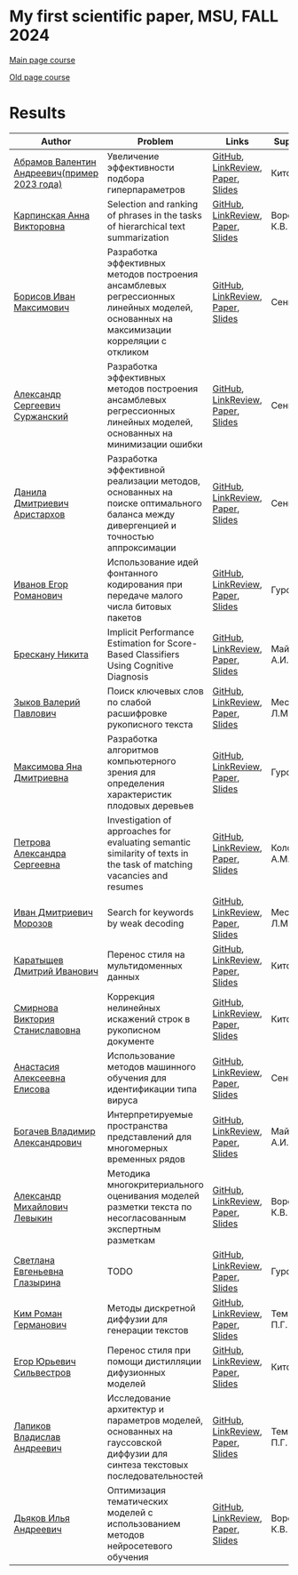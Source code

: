 # My first scientific paper, MSU, FALL 2024

[Main page course](https://m1p.org)

[Old page course](http://www.machinelearning.ru/wiki/index.php?title=Численные_методы_обучения_по_прецедентам_%28практика%2C_В.В._Стрижов%29)

# Results
| Author | Problem | Links | Supervisor | Scores | Reviewer |
| ------ | ------- | ----- | ---------- | ------ | -------- |
| [Абрамов Валентин Андреевич(пример 2023 года)](https://github.com/AbVal) | Увеличение эффективности подбора гиперпараметров | [GitHub](https://github.com/AbVal/m1p), [LinkReview](https://github.com/AbVal/m1p/blob/master/linkreview.md), [Paper](https://github.com/AbVal/m1p/blob/master/paper/main.pdf), [Slides](https://github.com/AbVal/m1p/blob/master/slides/main.pdf) | Китов В.В. | ![Dynamic JSON Badge](https://img.shields.io/badge/dynamic/json?url=https%3A%2F%2Fraw.githubusercontent.com%2FAbVal%2Fm1p%2Fmaster%2Fscore.json&query=message&label=%20&cacheSeconds=10) | - |
| [Карпинская Анна Викторовна](https://github.com/annikarpik) | Selection and ranking of phrases in the tasks of hierarchical text summarization | [GitHub](https://github.com/annikarpik/M1P), [LinkReview](https://github.com/annikarpik/M1P/blob/master/linkreview.md), [Paper](https://github.com/annikarpik/M1P/blob/master/paper/main.pdf), [Slides](https://github.com/annikarpik/M1P/blob/master/slides/main.pdf) | Воронцов К.В. | ![Dynamic JSON Badge](https://img.shields.io/badge/dynamic/json?url=https%3A%2F%2Fraw.githubusercontent.com%2Fannikarpik%2FM1P%2Fmaster%2Fscore.json&query=message&label=%20&cacheSeconds=10) | - |
| [Борисов Иван Максимович](https://github.com/BoogieQQ) | Разработка эффективных методов построения ансамблевых регрессионных линейных моделей, основанных на максимизации корреляции с откликом | [GitHub](https://github.com/BoogieQQ/M1P2024), [LinkReview](https://github.com/BoogieQQ/M1P2024/blob/master/linkreview.md), [Paper](https://github.com/BoogieQQ/M1P2024/blob/master/paper/main.pdf), [Slides](https://github.com/BoogieQQ/M1P2024/blob/master/slides/main.pdf) | Сенько О.В. | ![Dynamic JSON Badge](https://img.shields.io/badge/dynamic/json?url=https%3A%2F%2Fraw.githubusercontent.com%2FBoogieQQ%2FM1P2024%2Fmaster%2Fscore.json&query=message&label=%20&cacheSeconds=10) | - |
| [Александр Сергеевич Суржанский](https://github.com/AlexandrSurzhanskiy) | Разработка эффективных методов построения ансамблевых регрессионных линейных моделей, основанных на минимизации ошибки | [GitHub](https://github.com/AlexandrSurzhanskiy/m1p), [LinkReview](https://github.com/AlexandrSurzhanskiy/m1p/blob/master/linkreview.md), [Paper](https://github.com/AlexandrSurzhanskiy/m1p/blob/master/paper/main.pdf), [Slides](https://github.com/AlexandrSurzhanskiy/m1p/blob/master/slides/main.pdf) | Сенько О.В. | ![Dynamic JSON Badge](https://img.shields.io/badge/dynamic/json?url=https%3A%2F%2Fraw.githubusercontent.com%2FAlexandrSurzhanskiy%2Fm1p%2Fmaster%2Fscore.json&query=message&label=%20&cacheSeconds=10) | - |
| [Данила Дмитриевич Аристархов](https://github.com/eternL334) | Разработка эффективной реализации методов, основанных на поиске оптимального баланса между дивергенцией и точностью аппроксимации | [GitHub](https://github.com/eternL334/m1p), [LinkReview](https://github.com/eternL334/m1p/blob/master/linkreview.md), [Paper](https://github.com/eternL334/m1p/blob/master/paper/main.pdf), [Slides](https://github.com/eternL334/m1p/blob/master/slides/main.pdf) | Сенько О.В. | ![Dynamic JSON Badge](https://img.shields.io/badge/dynamic/json?url=https%3A%2F%2Fraw.githubusercontent.com%2FeternL334%2Fm1p%2Fmaster%2Fscore.json&query=message&label=%20&cacheSeconds=10) | - |
| [Иванов Егор Романович](https://github.com/e1vanov) | Использование идей фонтанного кодирования при передаче малого числа битовых пакетов | [GitHub](https://github.com/e1vanov/m1p), [LinkReview](https://github.com/e1vanov/m1p/blob/master/linkreview.md), [Paper](https://github.com/e1vanov/m1p/blob/master/paper/main.pdf), [Slides](https://github.com/e1vanov/m1p/blob/master/slides/main.pdf) | Гуров С.И. | ![Dynamic JSON Badge](https://img.shields.io/badge/dynamic/json?url=https%3A%2F%2Fraw.githubusercontent.com%2Fe1vanov%2Fm1p%2Fmaster%2Fscore.json&query=message&label=%20&cacheSeconds=10) | - |
| [Брескану Никита](https://github.com/Fullfix) | Implicit Performance Estimation for Score-Based Classifiers Using Cognitive Diagnosis | [GitHub](https://github.com/Fullfix/score-based-classifiers-cdm), [LinkReview](https://github.com/Fullfix/score-based-classifiers-cdm/blob/master/linkreview.md), [Paper](https://github.com/Fullfix/score-based-classifiers-cdm/blob/master/paper/main.pdf), [Slides](https://github.com/Fullfix/score-based-classifiers-cdm/blob/master/slides/main.pdf) | Майсурадзе А.И. | ![Dynamic JSON Badge](https://img.shields.io/badge/dynamic/json?url=https%3A%2F%2Fraw.githubusercontent.com%2FFullfix%2Fscore-based-classifiers-cdm%2Fmaster%2Fscore.json&query=message&label=%20&cacheSeconds=10) | - |
| [Зыков Валерий Павлович](https://github.com/valerazykov) | Поиск ключевых слов по слабой расшифровке рукописного текста | [GitHub](https://github.com/valerazykov/my_first_scientific_paper_course), [LinkReview](https://github.com/valerazykov/my_first_scientific_paper_course/blob/master/linkreview.md), [Paper](https://github.com/valerazykov/my_first_scientific_paper_course/blob/master/paper/main.pdf), [Slides](https://github.com/valerazykov/my_first_scientific_paper_course/blob/master/slides/main.pdf) | Местецкий Л.М. | ![Dynamic JSON Badge](https://img.shields.io/badge/dynamic/json?url=https%3A%2F%2Fraw.githubusercontent.com%2Fvalerazykov%2Fmy_first_scientific_paper_course%2Fmaster%2Fscore.json&query=message&label=%20&cacheSeconds=10) | - |
| [Максимова Яна Дмитриевна](https://github.com/YanaMaximova) | Разработка алгоритмов компьютерного зрения для определения характеристик плодовых деревьев | [GitHub](https://github.com/YanaMaximova/M1P), [LinkReview](https://github.com/YanaMaximova/M1P/blob/master/linkreview.md), [Paper](https://github.com/YanaMaximova/M1P/blob/master/paper/main.pdf), [Slides](https://github.com/YanaMaximova/M1P/blob/master/slides/main.pdf) | Гуров С.И. | ![Dynamic JSON Badge](https://img.shields.io/badge/dynamic/json?url=https%3A%2F%2Fraw.githubusercontent.com%2FYanaMaximova%2FM1P%2Fmaster%2Fscore.json&query=message&label=%20&cacheSeconds=10) | - |
| [Петрова Александра Сергеевна](https://github.com/sashapetr04) | Investigation of approaches for evaluating semantic similarity of texts in the task of matching vacancies and resumes | [GitHub](https://github.com/sashapetr04/my_first_paper), [LinkReview](https://github.com/sashapetr04/my_first_paper/blob/master/linkreview.md), [Paper](https://github.com/sashapetr04/my_first_paper/blob/master/paper/main.pdf), [Slides](https://github.com/sashapetr04/my_first_paper/blob/master/slides/main.pdf) | Колосов А.М. | ![Dynamic JSON Badge](https://img.shields.io/badge/dynamic/json?url=https%3A%2F%2Fraw.githubusercontent.com%2Fsashapetr04%2Fmy_first_paper%2Fmaster%2Fscore.json&query=message&label=%20&cacheSeconds=10) | - |
| [Иван Дмитриевич Морозов](https://github.com/morozov-vmk) | Search for keywords by weak decoding | [GitHub](https://github.com/morozov-vmk/MyPaper), [LinkReview](https://github.com/morozov-vmk/MyPaper/blob/master/linkreview.md), [Paper](https://github.com/morozov-vmk/MyPaper/blob/master/paper/main.pdf), [Slides](https://github.com/morozov-vmk/MyPaper/blob/master/slides/main.pdf) | Местецкий Л.М. | ![Dynamic JSON Badge](https://img.shields.io/badge/dynamic/json?url=https%3A%2F%2Fraw.githubusercontent.com%2Forozov-vmk%2FMyPaper%2Fmaster%2Fscore.json&query=message&label=%20&cacheSeconds=10) | - |
| [Каратыщев Дмитрий Иванович](https://github.com/dmforit) | Перенос стиля на мультидоменных данных | [GitHub](https://github.com/dmforit/style-transfer-mode), [LinkReview](https://github.com/morozov-vmk/MyPaper/blob/master/linkreview.md), [Paper](https://github.com/dmforit/style-transfer-mode/blob/master/paper/main.pdf), [Slides](https://github.com/dmforit/style-transfer-mode/blob/master/slides/main.pdf) | Китов В.В. | ![Dynamic JSON Badge](https://img.shields.io/badge/dynamic/json?url=https%3A%2F%2Fraw.githubusercontent.com%2Fdmforit%2Fstyle-transfer-mode%2Fmaster%2Fscore.json&query=message&label=%20&cacheSeconds=10) | - |
| [Смирнова Виктория Станиславовна](https://github.com/svictoriast) | Коррекция нелинейных искажений строк в рукописном документе | [GitHub](https://github.com/svictoriast/m1p), [LinkReview](https://github.com/svictoriast/m1p/blob/master/linkreview.md), [Paper](https://github.com/svictoriast/m1p/blob/master/paper/main.pdf), [Slides](https://github.com/svictoriast/m1p/blob/master/slides/main.pdf) | Китов В.В. | ![Dynamic JSON Badge](https://img.shields.io/badge/dynamic/json?url=https%3A%2F%2Fraw.githubusercontent.com%2Fsvictoriast%2Fm1p%2Fmaster%2Fscore.json&query=message&label=%20&cacheSeconds=10) | - |
| [Анастасия Алексеевна Елисова](https://github.com/nastyasova) | Использование методов машинного обучения для идентификации типа вируса| [GitHub](https://github.com/nastyasova/article), [LinkReview](https://github.com/nastyasova/article/blob/master/linkreview.md), [Paper](https://github.com/nastyasova/article/blob/master/paper/main.pdf), [Slides](https://github.com/nastyasova/article/blob/master/slides/main.pdf) | Сенько О.В. | ![Dynamic JSON Badge](https://img.shields.io/badge/dynamic/json?url=https%3A%2F%2Fraw.githubusercontent.com%2Fnastyasova%2Farticle%2Fmaster%2Fscore.json&query=message&label=%20&cacheSeconds=10) | - |
| [Богачев Владимир Александрович](https://github.com/Bogachevv) | Интерпретируемые пространства представлений для многомерных временных рядов | [GitHub](https://github.com/Bogachevv/m1p), [LinkReview](https://github.com/Bogachevv/m1p/blob/master/linkreview.md), [Paper](https://github.com/Bogachevv/m1p/blob/master/paper/main.pdf), [Slides](https://github.com/Bogachevv/m1p/blob/master/slides/main.pdf) | Майсурадзе А.И. | ![Dynamic JSON Badge](https://img.shields.io/badge/dynamic/json?url=https%3A%2F%2Fraw.githubusercontent.com%2FBogachevv%2Fm1p%2Fmaster%2Fscore.json&query=message&label=%20&cacheSeconds=10) | - |
| [Александр Михайлович Левыкин](https://github.com/Severiar) | Методика многокритериального оценивания моделей разметки текста по несогласованным экспертным разметкам | [GitHub](https://github.com/Severiar/markup-models-multicriteria-evaluation), [LinkReview](https://github.com/Severiar/markup-models-multicriteria-evaluation/blob/master/linkreview.md), [Paper](https://github.com/Severiar/markup-models-multicriteria-evaluation/blob/master/paper/main.pdf), [Slides](https://github.com/Severiar/markup-models-multicriteria-evaluation/blob/master/slides/main.pdf) | Воронцов К.В. | ![Dynamic JSON Badge](https://img.shields.io/badge/dynamic/json?url=https%3A%2F%2Fraw.githubusercontent.com%2FSeveriar%2Fmarkup-models-multicriteria-evaluation%2Fmaster%2Fscore.json&query=message&label=%20&cacheSeconds=10) | - |
| [Светлана Евгеньевна Глазырина](https://github.com/AnOrdinaryDreamer) | TODO | [GitHub](https://github.com/AnOrdinaryDreamer/my_first_paper), [LinkReview](https://github.com/AnOrdinaryDreamer/my_first_paper/blob/master/linkreview.md), [Paper](https://github.com/AnOrdinaryDreamer/my_first_paper/blob/master/paper/main.pdf), [Slides](https://github.com/AnOrdinaryDreamer/my_first_paper/blob/master/slides/main.pdf) | Гуров С.И. | ![Dynamic JSON Badge](https://img.shields.io/badge/dynamic/json?url=https%3A%2F%2Fraw.githubusercontent.com%2FAnOrdinaryDreamer%2Fmy_first_paper%2Fmaster%2Fscore.json&query=message&label=%20&cacheSeconds=10) | - |
| [Ким Роман Германович](https://github.com/karmanrim) | Методы дискретной диффузии для генерации текстов | [GitHub](https://github.com/karmanrim/m1p), [LinkReview](https://github.com/karmanrim/m1p/blob/master/linkreview.md), [Paper](https://github.com/karmanrim/m1p/blob/master/paper/main.pdf), [Slides](https://github.com/karmanrim/m1p/blob/master/slides/main.pdf) | Темирчев П.Г. | ![Dynamic JSON Badge](https://img.shields.io/badge/dynamic/json?url=https%3A%2F%2Fraw.githubusercontent.com%2Fkarmanrim%2Fm1p%2Fmaster%2Fscore.json&query=message&label=%20&cacheSeconds=10) | - |
| [Егор Юрьевич Сильвестров](https://github.com/EgorSWEB) | Перенос стиля при помощи дистилляции дифузионных моделей | [GitHub](https://github.com/EgorSWEB/m1p), [LinkReview](https://github.com/EgorSWEB/m1p/blob/master/linkreview.md), [Paper](https://github.com/EgorSWEB/m1p/blob/master/paper/main.pdf), [Slides](https://github.com/EgorSWEB/m1p/blob/master/slides/main.pdf) | Китов В.В. | ![Dynamic JSON Badge](https://img.shields.io/badge/dynamic/json?url=https%3A%2F%2Fraw.githubusercontent.com%2FEgorSWEB%2Fm1p%2Fmaster%2Fscore.json&query=message&label=%20&cacheSeconds=10) | - |
| [Лапиков Владислав Андреевич](https://github.com/wh0t-is-love) | Исследование архитектур и параметров моделей, основанных на гауссовской диффузии для синтеза текстовых последовательностей | [GitHub](https://github.com/EgorSWEB/m1p), [LinkReview](https://github.com/wh0t-is-love/m1p/blob/master/linkreview.md), [Paper](https://github.com/wh0t-is-love/m1p/blob/master/paper/main.pdf), [Slides](https://github.com/wh0t-is-love/m1p/blob/master/slides/main.pdf) | Темирчев П.Г. | ![Dynamic JSON Badge](https://img.shields.io/badge/dynamic/json?url=https%3A%2F%2Fraw.githubusercontent.com%2Fwh0t-is-love%2Fm1p%2Fmaster%2Fscore.json&query=message&label=%20&cacheSeconds=10) | - |
| [Дьяков Илья Андреевич](https://github.com/wh0t-is-love) | Оптимизация тематических моделей с использованием методов нейросетевого обучения | [GitHub](https://github.com/revit3d/TARTM), [LinkReview](https://github.com/revit3d/TARTM/blob/master/linkreview.md), [Paper](https://github.com/revit3d/TARTM/blob/master/paper/main.pdf), [Slides](https://github.com/revit3d/TARTM/blob/master/slides/main.pdf) | Воронцов К.В. | ![Dynamic JSON Badge](https://img.shields.io/badge/dynamic/json?url=https%3A%2F%2Fraw.githubusercontent.com%2Frevit3d%2FTARTM%2Fmaster%2Fscore.json&query=message&label=%20&cacheSeconds=10) | - |
